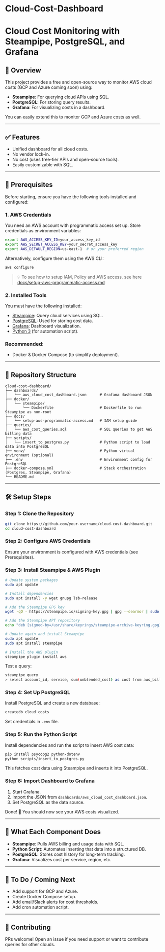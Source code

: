 # Cloud-Cost-Dashboard
# Cloud Cost Monitoring with Steampipe, PostgreSQL, and Grafana

## 📌 Overview
This project provides a free and open-source way to monitor AWS cloud costs (GCP and Azure coming soon) using:

- **Steampipe**: For querying cloud APIs using SQL.
- **PostgreSQL**: For storing query results.
- **Grafana**: For visualizing costs in a dashboard.

You can easily extend this to monitor GCP and Azure costs as well.

---

## ✅ Features
- Unified dashboard for all cloud costs.
- No vendor lock-in.
- No cost (uses free-tier APIs and open-source tools).
- Easily customizable with SQL.

---

## 🔧 Prerequisites
Before starting, ensure you have the following tools installed and configured:

### 1. AWS Credentials
You need an AWS account with programmatic access set up. Store credentials as environment variables:
```bash
export AWS_ACCESS_KEY_ID=your_access_key_id
export AWS_SECRET_ACCESS_KEY=your_secret_access_key
export AWS_DEFAULT_REGION=us-east-1  # or your preferred region
```
Alternatively, configure them using the AWS CLI:
```bash
aws configure
```
> :bulb: To see how to setup IAM, Policy and AWS access. see here [docs/setup-aws-programmatic-access.md](https://github.com/imran1509/Cloud-Cost-Dashboard/blob/main/docs/setup-aws-programmatic-access.md)

### 2. Installed Tools
You must have the following installed:

- [Steampipe](https://steampipe.io/downloads): Query cloud services using SQL.
- [PostgreSQL](https://www.postgresql.org/download/): Used for storing cost data.
- [Grafana](https://grafana.com/grafana/download): Dashboard visualization.
- [Python 3](https://www.python.org/downloads/) (for automation script).

### Recommended:
- Docker & Docker Compose (to simplify deployment).

---

## 📁 Repository Structure
```
cloud-cost-dashboard/
├── dashboards/
│   └── aws_cloud_cost_dashboard.json      # Grafana dashboard JSON
├── docker/
│   └── steampipe/
│       └── Dockerfile                     # Dockerfile to run Steampipe as non-root
├── docs/
│   └── setup-aws-programmatic-access.md   # IAM setup guide
├── queries/
│   └── aws_cost_queries.sql               # SQL queries to get AWS billing data
├── scripts/
│   └── insert_to_postgres.py              # Python script to load data into PostgreSQL
├── venv/                                  # Python virtual environment (optional)
├── .env                                   # Environment config for PostgreSQL
├── docker-compose.yml                     # Stack orchestration (Postgres, Steampipe, Grafana)
└── README.md

```

---

## 🛠️ Setup Steps

### Step 1: Clone the Repository
```bash
git clone https://github.com/your-username/cloud-cost-dashboard.git
cd cloud-cost-dashboard
```

### Step 2: Configure AWS Credentials
Ensure your environment is configured with AWS credentials (see Prerequisites).

### Step 3: Install Steampipe & AWS Plugin
```bash
# Update system packages
sudo apt update

# Install dependencies
sudo apt install -y wget gnupg lsb-release

# Add the Steampipe GPG key
wget -qO - https://steampipe.io/signing-key.gpg | gpg --dearmor | sudo tee /usr/share/keyrings/steampipe-archive-keyring.gpg > /dev/null

# Add the Steampipe APT repository
echo "deb [signed-by=/usr/share/keyrings/steampipe-archive-keyring.gpg] https://apt.steampipe.io stable main" | sudo tee /etc/apt/sources.list.d/steampipe.list

# Update again and install Steampipe
sudo apt update
sudo apt install steampipe

# Install the AWS plugin
steampipe plugin install aws
```
Test a query:
```bash
steampipe query
> select account_id, service, sum(unblended_cost) as cost from aws_billing_usage_by_service where usage_start_date >= current_date - interval '30 days' group by account_id, service;
```

### Step 4: Set Up PostgreSQL
Install PostgreSQL and create a new database:
```bash
createdb cloud_costs
```
Set credentials in `.env` file.

### Step 5: Run the Python Script
Install dependencies and run the script to insert AWS cost data:
```bash
pip install psycopg2 python-dotenv
python scripts/insert_to_postgres.py
```
This fetches cost data using Steampipe and inserts it into PostgreSQL.

### Step 6: Import Dashboard to Grafana
1. Start Grafana.
2. Import the JSON from `dashboards/aws_cloud_cost_dashboard.json`.
3. Set PostgreSQL as the data source.

Done! 🎉 You should now see your AWS costs visualized.

---

## 🧠 What Each Component Does
- **Steampipe**: Pulls AWS billing and usage data with SQL.
- **Python Script**: Automates inserting that data into a structured DB.
- **PostgreSQL**: Stores cost history for long-term tracking.
- **Grafana**: Visualizes cost per service, region, etc.

---

## 📌 To Do / Coming Next
- Add support for GCP and Azure.
- Create Docker Compose setup.
- Add email/Slack alerts for cost thresholds.
- Add cron automation script.

---

## 🤝 Contributing
PRs welcome! Open an issue if you need support or want to contribute queries for other clouds.
